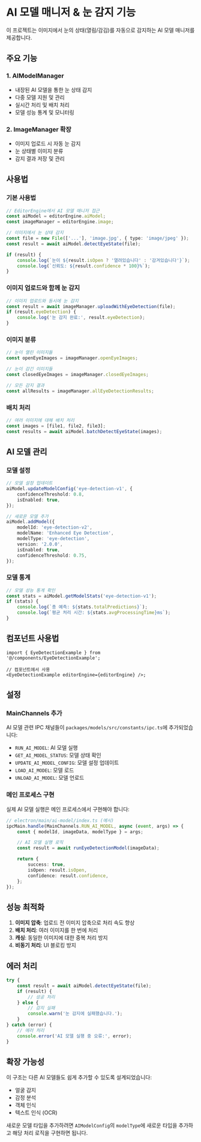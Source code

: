 # AI 모델 매니저 & 눈 감지 기능

이 프로젝트는 이미지에서 눈의 상태(열림/감김)를 자동으로 감지하는 AI 모델 매니저를 제공합니다.

## 주요 기능

### 1. AIModelManager

- 내장된 AI 모델을 통한 눈 상태 감지
- 다중 모델 지원 및 관리
- 실시간 처리 및 배치 처리
- 모델 성능 통계 및 모니터링

### 2. ImageManager 확장

- 이미지 업로드 시 자동 눈 감지
- 눈 상태별 이미지 분류
- 감지 결과 저장 및 관리

## 사용법

### 기본 사용법

```typescript
// EditorEngine에서 AI 모델 매니저 접근
const aiModel = editorEngine.aiModel;
const imageManager = editorEngine.image;

// 이미지에서 눈 상태 감지
const file = new File(['...'], 'image.jpg', { type: 'image/jpeg' });
const result = await aiModel.detectEyeState(file);

if (result) {
    console.log(`눈이 ${result.isOpen ? '열려있습니다' : '감겨있습니다'}`);
    console.log(`신뢰도: ${result.confidence * 100}%`);
}
```

### 이미지 업로드와 함께 눈 감지

```typescript
// 이미지 업로드와 동시에 눈 감지
const result = await imageManager.uploadWithEyeDetection(file);
if (result.eyeDetection) {
    console.log('눈 감지 완료:', result.eyeDetection);
}
```

### 이미지 분류

```typescript
// 눈이 열린 이미지들
const openEyeImages = imageManager.openEyeImages;

// 눈이 감긴 이미지들
const closedEyeImages = imageManager.closedEyeImages;

// 모든 감지 결과
const allResults = imageManager.allEyeDetectionResults;
```

### 배치 처리

```typescript
// 여러 이미지에 대해 배치 처리
const images = [file1, file2, file3];
const results = await aiModel.batchDetectEyeState(images);
```

## AI 모델 관리

### 모델 설정

```typescript
// 모델 설정 업데이트
aiModel.updateModelConfig('eye-detection-v1', {
    confidenceThreshold: 0.8,
    isEnabled: true,
});

// 새로운 모델 추가
aiModel.addModel({
    modelId: 'eye-detection-v2',
    modelName: 'Enhanced Eye Detection',
    modelType: 'eye-detection',
    version: '2.0.0',
    isEnabled: true,
    confidenceThreshold: 0.75,
});
```

### 모델 통계

```typescript
// 모델 성능 통계 확인
const stats = aiModel.getModelStats('eye-detection-v1');
if (stats) {
    console.log(`총 예측: ${stats.totalPredictions}`);
    console.log(`평균 처리 시간: ${stats.avgProcessingTime}ms`);
}
```

## 컴포넌트 사용법

```tsx
import { EyeDetectionExample } from '@/components/EyeDetectionExample';

// 컴포넌트에서 사용
<EyeDetectionExample editorEngine={editorEngine} />;
```

## 설정

### MainChannels 추가

AI 모델 관련 IPC 채널들이 `packages/models/src/constants/ipc.ts`에 추가되었습니다:

- `RUN_AI_MODEL`: AI 모델 실행
- `GET_AI_MODEL_STATUS`: 모델 상태 확인
- `UPDATE_AI_MODEL_CONFIG`: 모델 설정 업데이트
- `LOAD_AI_MODEL`: 모델 로드
- `UNLOAD_AI_MODEL`: 모델 언로드

### 메인 프로세스 구현

실제 AI 모델 실행은 메인 프로세스에서 구현해야 합니다:

```typescript
// electron/main/ai-model/index.ts (예시)
ipcMain.handle(MainChannels.RUN_AI_MODEL, async (event, args) => {
    const { modelId, imageData, modelType } = args;

    // AI 모델 실행 로직
    const result = await runEyeDetectionModel(imageData);

    return {
        success: true,
        isOpen: result.isOpen,
        confidence: result.confidence,
    };
});
```

## 성능 최적화

1. **이미지 압축**: 업로드 전 이미지 압축으로 처리 속도 향상
2. **배치 처리**: 여러 이미지를 한 번에 처리
3. **캐싱**: 동일한 이미지에 대한 중복 처리 방지
4. **비동기 처리**: UI 블로킹 방지

## 에러 처리

```typescript
try {
    const result = await aiModel.detectEyeState(file);
    if (result) {
        // 성공 처리
    } else {
        // 감지 실패
        console.warn('눈 감지에 실패했습니다.');
    }
} catch (error) {
    // 에러 처리
    console.error('AI 모델 실행 중 오류:', error);
}
```

## 확장 가능성

이 구조는 다른 AI 모델들도 쉽게 추가할 수 있도록 설계되었습니다:

- 얼굴 감지
- 감정 분석
- 객체 인식
- 텍스트 인식 (OCR)

새로운 모델 타입을 추가하려면 `AIModelConfig`의 `modelType`에 새로운 타입을 추가하고 해당 처리 로직을 구현하면 됩니다.
